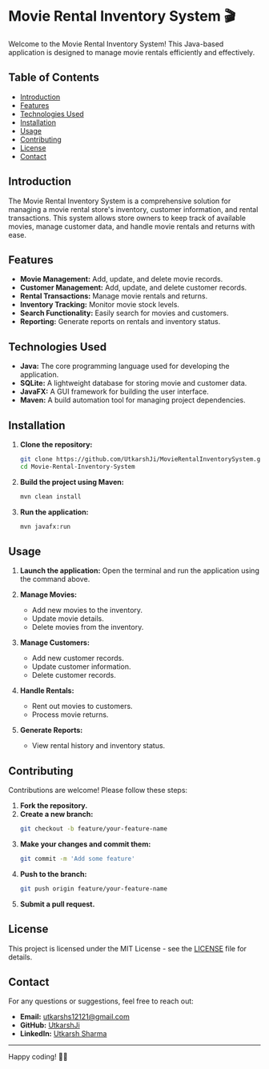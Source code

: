 # Movie Rental Inventory System 🎬

Welcome to the Movie Rental Inventory System! This Java-based application is designed to manage movie rentals efficiently and effectively.

## Table of Contents

- [Introduction](#introduction)
- [Features](#features)
- [Technologies Used](#technologies-used)
- [Installation](#installation)
- [Usage](#usage)
- [Contributing](#contributing)
- [License](#license)
- [Contact](#contact)

## Introduction

The Movie Rental Inventory System is a comprehensive solution for managing a movie rental store's inventory, customer information, and rental transactions. This system allows store owners to keep track of available movies, manage customer data, and handle movie rentals and returns with ease.

## Features

- **Movie Management:** Add, update, and delete movie records.
- **Customer Management:** Add, update, and delete customer records.
- **Rental Transactions:** Manage movie rentals and returns.
- **Inventory Tracking:** Monitor movie stock levels.
- **Search Functionality:** Easily search for movies and customers.
- **Reporting:** Generate reports on rentals and inventory status.

## Technologies Used

- **Java:** The core programming language used for developing the application.
- **SQLite:** A lightweight database for storing movie and customer data.
- **JavaFX:** A GUI framework for building the user interface.
- **Maven:** A build automation tool for managing project dependencies.

## Installation

1. **Clone the repository:**
    ```bash
    git clone https://github.com/UtkarshJi/MovieRentalInventorySystem.git
    cd Movie-Rental-Inventory-System
    ```

2. **Build the project using Maven:**
    ```bash
    mvn clean install
    ```

3. **Run the application:**
    ```bash
    mvn javafx:run
    ```

## Usage

1. **Launch the application:**
   Open the terminal and run the application using the command above.

2. **Manage Movies:**
   - Add new movies to the inventory.
   - Update movie details.
   - Delete movies from the inventory.

3. **Manage Customers:**
   - Add new customer records.
   - Update customer information.
   - Delete customer records.

4. **Handle Rentals:**
   - Rent out movies to customers.
   - Process movie returns.

5. **Generate Reports:**
   - View rental history and inventory status.

## Contributing

Contributions are welcome! Please follow these steps:

1. **Fork the repository.**
2. **Create a new branch:**
    ```bash
    git checkout -b feature/your-feature-name
    ```
3. **Make your changes and commit them:**
    ```bash
    git commit -m 'Add some feature'
    ```
4. **Push to the branch:**
    ```bash
    git push origin feature/your-feature-name
    ```
5. **Submit a pull request.**

## License

This project is licensed under the MIT License - see the [LICENSE](LICENSE) file for details.

## Contact

For any questions or suggestions, feel free to reach out:

- **Email:** utkarshs12121@gmail.com
- **GitHub:** [UtkarshJi](https://github.com/UtkarshJi)
- **LinkedIn:** [Utkarsh Sharma](https://www.linkedin.com/in/utkarsh-sharma-56a088274/)

---

Happy coding! 🎥✨
